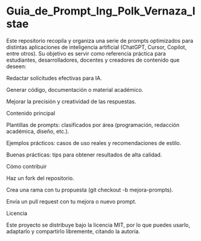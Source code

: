 # Guia\_de\_Prompt\_Ing\_Polk\_Vernaza\_Istae

Este repositorio recopila y organiza una serie de prompts optimizados para distintas aplicaciones de inteligencia artificial (ChatGPT, Cursor, Copilot, entre otros).
Su objetivo es servir como referencia práctica para estudiantes, desarrolladores, docentes y creadores de contenido que deseen:

Redactar solicitudes efectivas para IA.

Generar código, documentación o material académico.

Mejorar la precisión y creatividad de las respuestas.

Contenido principal

Plantillas de prompts: clasificados por área (programación, redacción académica, diseño, etc.).

Ejemplos prácticos: casos de uso reales y recomendaciones de estilo.

Buenas prácticas: tips para obtener resultados de alta calidad.

Cómo contribuir

Haz un fork del repositorio.

Crea una rama con tu propuesta (git checkout -b mejora-prompts).

Envía un pull request con tu mejora o nuevo prompt.

Licencia

Este proyecto se distribuye bajo la licencia MIT, por lo que puedes usarlo, adaptarlo y compartirlo libremente, citando la autoría.

